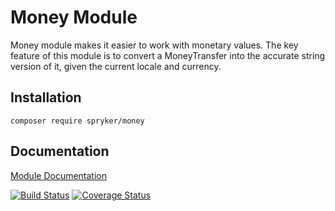 # Money Module

Money module makes it easier to work with monetary values. The key feature of this module is to convert a MoneyTransfer into the accurate string version of it, given the current locale and currency.

## Installation

```
composer require spryker/money
```

## Documentation

[Module Documentation](http://academy.spryker.com/developing_with_spryker/module_guide/utilities/money.html)

[![Build Status](https://travis-ci.org/spryker/Money.svg?branch=master)](https://travis-ci.org/spryker/Money)
[![Coverage Status](https://coveralls.io/repos/github/spryker/Money/badge.svg?branch=master)](https://coveralls.io/github/spryker/Money?branch=master)

